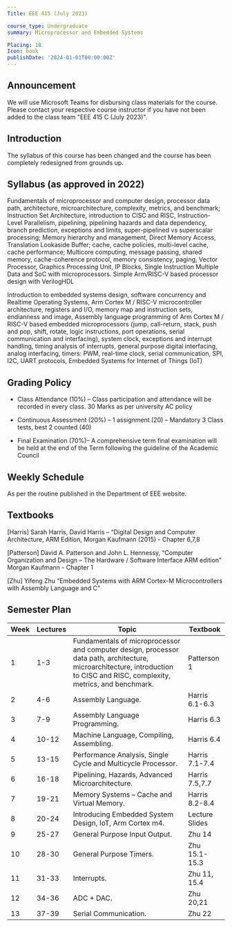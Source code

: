 ```yaml
---
Title: EEE 415 (July 2023)

course_type: Undergraduate
summary: Microprocessor and Embedded Systems

Placing: 18
Icon: book
publishDate: '2024-01-01T00:00:00Z'
---
```


## Announcement
We will use Microsoft Teams for disbursing class materials for the course. Please contact your respective course instructor if you have not been added to the class team "EEE 415 C (July 2023)".

## Introduction
The syllabus of this course has been changed and the course has been completely redesigned from grounds up.

## Syllabus (as approved in 2022)
Fundamentals of microprocessor and computer design, processor data path, architecture, microarchitecture, complexity, metrics, and benchmark; Instruction Set Architecture, introduction to CISC and RISC, Instruction-Level Parallelism, pipelining, pipelining hazards and data dependency, branch prediction, exceptions and limits, super-pipelined vs superscalar processing; Memory hierarchy and management, Direct Memory Access, Translation Lookaside Buffer; cache, cache policies, multi-level cache, cache performance; Multicore computing, message passing, shared memory, cache-coherence protocol, memory consistency, paging, Vector Processor, Graphics Processing Unit, IP Blocks, Single Instruction Multiple Data and SoC with microprocessors. Simple Arm/RISC-V based processor design with VerilogHDL 

Introduction to embedded systems design, software concurrency and Realtime Operating Systems, Arm Cortex M / RISC-V microcontroller architecture, registers and I/O, memory map and instruction sets, endianness and image, Assembly language programming of Arm Cortex M / RISC-V based embedded microprocessors (jump, call-return, stack, push and pop, shift, rotate, logic instructions, port operations, serial communication and interfacing), system clock, exceptions and interrupt handling, timing analysis of interrupts, general purpose digital interfacing, analog interfacing, timers: PWM, real-time clock, serial communication, SPI, I2C, UART protocols, Embedded Systems for Internet of Things (IoT)

## Grading Policy
* Class Attendance (10%) – Class participation and attendance will be recorded in every class. 30 Marks as per university AC policy

* Continuous Assessment (20%) – 
1 assignment (20) – Mandatory
3 Class tests, best 2 counted (40)

* Final Examination (70%)– A comprehensive term final examination will be held at the end of the Term following the guideline of the Academic Council

## Weekly Schedule
As per the routine published in the Department of EEE website.

## Textbooks
[Harris] 	Sarah Harris, David Harris – “Digital Design and Computer Architecture, ARM Edition, Morgan Kaufmann (2015) - Chapter 6,7,8

[Patterson] 	David A. Patterson and John L. Hennessy, “Computer Organization and Design – The Hardware / Software Interface ARM edition” Morgan Kaufmann - Chapter 1

[Zhu]	Yifeng Zhu “Embedded Systems with ARM Cortex-M Microcontrollers with Assembly Language and C”

## Semester Plan

| Week | Lectures | Topic                                          | Textbook          |
|------|----------|------------------------------------------------|-------------------| 
| 1    | 1-3      | Fundamentals of microprocessor and computer design, processor data path, architecture, microarchitecture, introduction to CISC and RISC, complexity, metrics, and benchmark. | Patterson 1 |
| 2    | 4-6      | Assembly Language.                                          | Harris 6.1-6.3 |
| 3    | 7-9      | Assembly Language Programming.                              | Harris 6.3 |
| 4    | 10-12    | Machine Language, Compiling, Assembling.                     | Harris 6.4 |
| 5    | 13-15    | Performance Analysis, Single Cycle and Multicycle Processor. | Harris 7.1-7.4 |
| 6    | 16-18    | Pipelining, Hazards, Advanced Microarchitecture.             | Harris 7.5,7.7 |
| 7    | 19-21    | Memory Systems – Cache and Virtual Memory.                   | Harris 8.2-8.4 |
| 8    | 20-24    | Introducing Embedded System Design, IoT, Arm Cortex m4.      | Lecture Slides |
| 9    | 25-27    | General Purpose Input Output.                               | Zhu 14 |
| 10   | 28-30    | General Purpose Timers.                                     | Zhu 15.1-15.3 |
| 11   | 31-33    | Interrupts.                                                 | Zhu 11, 15.4 |
| 12   | 34-36    | ADC + DAC.                                                  | Zhu 20,21 |
| 13   | 37-39    | Serial Communication.                                       | Zhu 22 |



